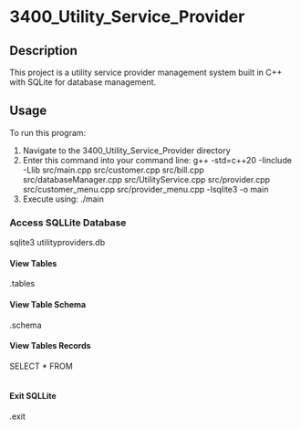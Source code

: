 # 3400_Utility_Service_Provider

## Description

This project is a utility service provider management system built in C++ with SQLite for database management.

## Usage

To run this program:

1. Navigate to the 3400_Utility_Service_Provider directory
2. Enter this command into your command line:
   g++ -std=c++20 -Iinclude -Llib src/main.cpp src/customer.cpp src/bill.cpp src/databaseManager.cpp src/UtilityService.cpp src/provider.cpp src/customer_menu.cpp src/provider_menu.cpp -lsqlite3 -o main
3. Execute using:
   ./main

### Access SQLLite Database

sqlite3 utilityproviders.db

#### View Tables

.tables

#### View Table Schema

.schema <table>

#### View Tables Records

SELECT \* FROM <table>

#### Exit SQLLite

.exit
